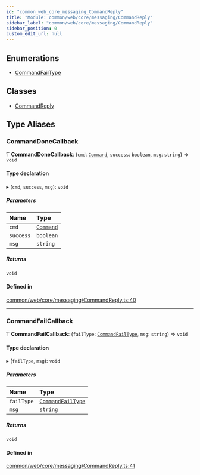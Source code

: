 ```yaml
---
id: "common_web_core_messaging_CommandReply"
title: "Module: common/web/core/messaging/CommandReply"
sidebar_label: "common/web/core/messaging/CommandReply"
sidebar_position: 0
custom_edit_url: null
---
```


## Enumerations

- [CommandFailType](../enums/common_web_core_messaging_CommandReply.CommandFailType.md)

## Classes

- [CommandReply](../classes/common_web_core_messaging_CommandReply.CommandReply.md)

## Type Aliases

### CommandDoneCallback

Ƭ **CommandDoneCallback**: (`cmd`: [`Command`](../classes/common_web_core_messaging_Command.Command.md), `success`: `boolean`, `msg`: `string`) => `void`

#### Type declaration

▸ (`cmd`, `success`, `msg`): `void`

##### Parameters

| Name | Type |
| :------ | :------ |
| `cmd` | [`Command`](../classes/common_web_core_messaging_Command.Command.md) |
| `success` | `boolean` |
| `msg` | `string` |

##### Returns

`void`

#### Defined in

[common/web/core/messaging/CommandReply.ts:40](https://github.com/Soroush9978/rds-ng/blob/5673246/src/common/web/core/messaging/CommandReply.ts#L40)

___

### CommandFailCallback

Ƭ **CommandFailCallback**: (`failType`: [`CommandFailType`](../enums/common_web_core_messaging_CommandReply.CommandFailType.md), `msg`: `string`) => `void`

#### Type declaration

▸ (`failType`, `msg`): `void`

##### Parameters

| Name | Type |
| :------ | :------ |
| `failType` | [`CommandFailType`](../enums/common_web_core_messaging_CommandReply.CommandFailType.md) |
| `msg` | `string` |

##### Returns

`void`

#### Defined in

[common/web/core/messaging/CommandReply.ts:41](https://github.com/Soroush9978/rds-ng/blob/5673246/src/common/web/core/messaging/CommandReply.ts#L41)
